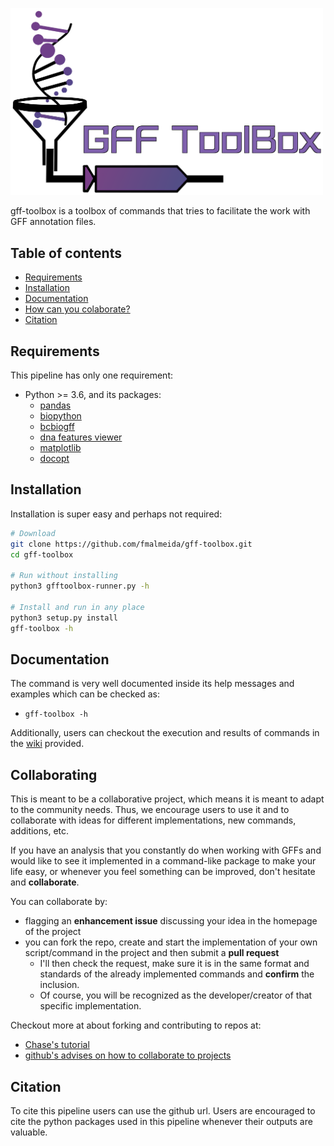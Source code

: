 <p align="left">
<img src="https://github.com/fmalmeida/gff-toolbox/raw/master/images/GFF_ToolBox.png" alt="logo" width="500px"/>
</p>

gff-toolbox is a toolbox of commands that tries to facilitate the work with GFF annotation files.

## Table of contents

* [Requirements](https://github.com/fmalmeida/gff-toolbox#requirements)
* [Installation](https://github.com/fmalmeida/gff-toolbox#installation)
* [Documentation](https://github.com/fmalmeida/gff-toolbox#documentation)
* [How can you colaborate?](https://github.com/fmalmeida/gff-toolbox#collaborating)
* [Citation](https://github.com/fmalmeida/gff-toolbox#citation)

## Requirements

This pipeline has only one requirement:

* Python >= 3.6, and its packages:
    * [pandas](https://pandas.pydata.org/)
    * [biopython](https://biopython.org/)
    * [bcbiogff](https://github.com/chapmanb/bcbb/tree/master/gff)
    * [dna features viewer](https://github.com/Edinburgh-Genome-Foundry/DnaFeaturesViewer)
    * [matplotlib](https://matplotlib.org/)
    * [docopt](http://docopt.org/)

## Installation

Installation is super easy and perhaps not required:

```bash
# Download
git clone https://github.com/fmalmeida/gff-toolbox.git
cd gff-toolbox

# Run without installing
python3 gfftoolbox-runner.py -h

# Install and run in any place
python3 setup.py install
gff-toolbox -h
```

## Documentation

The command is very well documented inside its help messages and examples which can be checked as:

* `gff-toolbox -h`

Additionally, users can checkout the execution and results of commands in the [wiki](https://github.com/fmalmeida/gff-toolbox/wiki) provided.

## Collaborating

This is meant to be a collaborative project, which means it is meant to adapt to the community needs. Thus, we encourage users to use it and to collaborate with ideas for different implementations, new commands, additions, etc.

If you have an analysis that you constantly do when working with GFFs and would like to see it implemented in a command-like package to make your life easy, or whenever you feel something can be improved, don't hesitate and **collaborate**.

You can collaborate by:

* flagging an **enhancement issue** discussing your idea in the homepage of the project
* you can fork the repo, create and start the implementation of your own script/command in the project and then submit a **pull request**
    * I'll then check the request, make sure it is in the same format and standards of the already implemented commands and **confirm** the inclusion.
    * Of course, you will be recognized as the developer/creator of that specific implementation.

Checkout more at about forking and contributing to repos at:

* [Chase's tutorial](https://gist.github.com/Chaser324/ce0505fbed06b947d962)
* [github's advises on how to collaborate to projects](https://docs.github.com/en/free-pro-team@latest/github/collaborating-with-issues-and-pull-requests)

## Citation

To cite this pipeline users can use the github url. Users are encouraged to cite the python packages used in this pipeline whenever their outputs are valuable.
